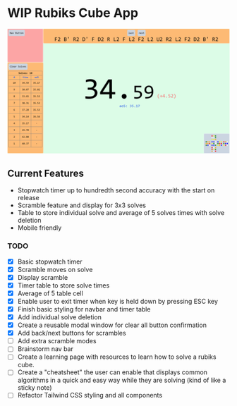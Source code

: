 # WIP Rubiks Cube App

![webpage screenshot](https://github.com/stevenluo23/rubiks-cube-app/blob/main/screenshots/appv2.png?raw=true)

## Current Features

- Stopwatch timer up to hundredth second accuracy with the start on release
- Scramble feature and display for 3x3 solves
- Table to store individual solve and average of 5 solves times with solve deletion
- Mobile friendly

### TODO

- [x] Basic stopwatch timer
- [x] Scramble moves on solve
- [x] Display scramble
- [x] Timer table to store solve times
- [x] Average of 5 table cell
- [x] Enable user to exit timer when key is held down by pressing ESC key
- [x] Finish basic styling for navbar and timer table
- [x] Add individual solve deletion
- [x] Create a reusable modal window for clear all button confirmation
- [x] Add back/next buttons for scrambles
- [ ] Add extra scramble modes
- [ ] Brainstorm nav bar
- [ ] Create a learning page with resources to learn how to solve a rubiks cube.
- [ ] Create a "cheatsheet" the user can enable that displays common algorithms in a quick and easy way while they are solving (kind of like a sticky note)
- [ ] Refactor Tailwind CSS styling and all components
